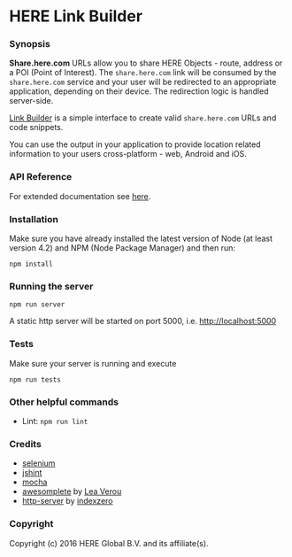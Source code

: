 # HERE Link Builder

### Synopsis

**Share.here.com** URLs allow you to share HERE Objects - route, address or a POI (Point of Interest).
The `share.here.com` link will be consumed by the `share.here.com` service and your user will be redirected to an appropriate application, depending on their device.
The redirection logic is handled server-side.

[Link Builder](http://heremaps.github.io/map-linkbuilder-app/) is a simple interface to create valid `share.here.com` URLs and code snippets.

You can use the output in your application to provide location related information to your users cross-platform - web, Android and iOS.

### API Reference

For extended documentation see [here](https://developer.here.com/rest-apis/documentation/deeplink-web).

### Installation

Make sure you have already installed the latest version of Node (at least version 4.2) and NPM (Node Package Manager) and then run:

    npm install

### Running the server

    npm run server

A static http server will be started on port 5000, i.e. [http://localhost:5000](http://localhost:5000)

### Tests

Make sure your server is running and execute

    npm run tests

### Other helpful commands

* Lint: `npm run lint`

### Credits

* [selenium](https://github.com/SeleniumHQ/selenium)
* [jshint](https://github.com/jshint/jshint)
* [mocha](https://github.com/mochajs/mocha)
* [awesomplete](https://github.com/LeaVerou/awesomplete) by [Lea Verou](https://github.com/LeaVerou)
* [http-server](https://github.com/indexzero/http-server) by [indexzero](https://github.com/)

### Copyright

Copyright (c) 2016 HERE Global B.V. and its affiliate(s).
